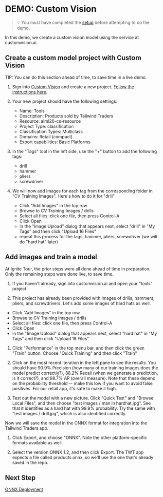 # DEMO: Custom Vision

> 💡 You must have completed the [setup](https://github.com/microsoft/ignite-learning-paths-training-aiml/blob/master/aiml20/DEMO%20Setup.md) before attempting to do the demo.

In this demo, we create a custom vision model using the service at
customvision.ai.

## Create a custom model project with Custom Vision

TIP: You can do this section ahead of time, to save time in a live demo.

1. Sign into [Custom Vision](https://customvision.ai) and create a new project.
   [Follow the instructions
   here](https://docs.microsoft.com/azure/cognitive-services/custom-vision-service/getting-started-build-a-classifier?WT.mc_id=msignitethetour2019-github-aiml20).

1. Your new project should have the following settings:

    - Name: Tools
    - Description: Products sold by Tailwind   Traders
    - Resource: aiml20-cs-resource
    - Project Type: classification
    - Classification Types: Multiclass
    - Domains: Retail (compact)
    - Export capabilities: Basic Platforms

1. In the "Tags" tool in the left side, use the "+" button to add the following tags:

    - drill
    - hammer
    - pliers
    - screwdriver

1. We will now add images for each tag from the corresponding folder in "CV Training Images". Here's how to do it for "drill"

    - Click "Add Images" in the top row
    - Browse to CV Training Images / drills
    - Select all files: click one file, then press Control-A
    - Click Open
    - In the "Image Upload" dialog that appears next, select "drill" in "My Tags" and then click "Upload 16 Files"
    - repeat this process for the tags: hammer, pliers, screwdriver (we will do "hard hat" later)

## Add images and train a model

At Ignite Tour, the prior steps were all done ahead of time in preparation. Only
the remaining steps were done live, to save time.

1. If you haven't already, sign into customvision.ai and open your "tools" project.

1. This project has already been provided with images of drills, hammers, pliers, and screwdrivers. Let's add some images of hard hats as well.

- Click "Add Images" in the top row
- Browse to CV Training Images / drills
- Select all files: click one file, then press Control-A
- Click Open
- In the "Image Upload" dialog that appears next, select "hard hat" in "My Tags" and then click "Upload 16 Files"

1. Click "Performance" in the top menu bar, and then click the green "Train" button. Choose "Quick Training" and then click "Train"

1. Click on the most recent iteration in the left pane to see the results. You
   should have 90.9% Precision (how many of our training images does the model
   predict correctly?), 88.2% Recall (when we generate a prediction, is it
   correct?), and 98.7% AP (overall measure). Note that these depend on the
   probability threshold -- make this low if you want to avoid false positives.
   For our retail app, it's safe to make it high.

1. Test out the model with a new picture. Click "Quick Test" and "Browse Local
   Files", and then choose "test images / man in hardhat.jpg". See that it
   identifies as a hard hat with 99.9% probability. Try the same with "test images / drill.jpg", which is also identified correctly.

Now we will save the model in the ONNX format for integration into the Tailwind
Traders app.

1. Click Export, and choose "ONNX". Note the other platform-specific formats
   available as well.

1. Select the version ONNX 1.2, and then click Export. The TWT app expects a
   file called products.onnx, so we'll use the one that's already saved in the
   repo.

## Next Step

[ONNX Deployment](DEMO%20ONNX%20deployment.md)